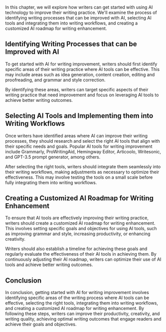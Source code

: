 
In this chapter, we will explore how writers can get started with using AI technology to improve their writing practice. We'll examine the process of identifying writing processes that can be improved with AI, selecting AI tools and integrating them into writing workflows, and creating a customized AI roadmap for writing enhancement.

Identifying Writing Processes that can be Improved with AI
----------------------------------------------------------

To get started with AI for writing improvement, writers should first identify specific areas of their writing practice where AI tools can be effective. This may include areas such as idea generation, content creation, editing and proofreading, and grammar and style correction.

By identifying these areas, writers can target specific aspects of their writing practice that need improvement and focus on leveraging AI tools to achieve better writing outcomes.

Selecting AI Tools and Implementing them into Writing Workflows
---------------------------------------------------------------

Once writers have identified areas where AI can improve their writing processes, they should research and select the right AI tools that align with their specific needs and goals. Popular AI tools for writing improvement include Grammarly, ProWritingAid, Hemingway Editor, Articoolo, Writesonic, and GPT-3.5 prompt generator, among others.

After selecting the right tools, writers should integrate them seamlessly into their writing workflows, making adjustments as necessary to optimize their effectiveness. This may involve testing the tools on a small scale before fully integrating them into writing workflows.

Creating a Customized AI Roadmap for Writing Enhancement
--------------------------------------------------------

To ensure that AI tools are effectively improving their writing practice, writers should create a customized AI roadmap for writing enhancement. This involves setting specific goals and objectives for using AI tools, such as improving grammar and style, increasing productivity, or enhancing creativity.

Writers should also establish a timeline for achieving these goals and regularly evaluate the effectiveness of their AI tools in achieving them. By continuously adjusting their AI roadmap, writers can optimize their use of AI tools and achieve better writing outcomes.

Conclusion
----------

In conclusion, getting started with AI for writing improvement involves identifying specific areas of the writing process where AI tools can be effective, selecting the right tools, integrating them into writing workflows, and creating a customized AI roadmap for writing enhancement. By following these steps, writers can improve their productivity, creativity, and writing quality, achieving optimal writing outcomes that engage readers and achieve their goals and objectives.
